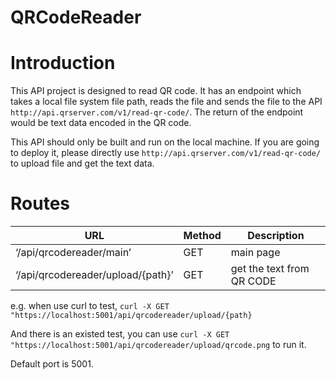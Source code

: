 # QRCodeReader

# Introduction
This API project is designed to read QR code.
It has an endpoint which takes a local file system file path, reads the file and sends the file to the API `http://api.qrserver.com/v1/read-qr-code/`.
The return of the endpoint would be text data encoded in the QR code.

This API should only be built and run on the local machine. If you are going to deploy it, please directly use `http://api.qrserver.com/v1/read-qr-code/` to upload file and get the text data.


# Routes
| URL | Method | Description |
| --- | --- | --- |
| ‘/api/qrcodereader/main’ | GET | main page |
| ‘/api/qrcodereader/upload/{path}’ | GET | get the text from QR CODE |

e.g. when use curl to test,
`curl -X GET "https://localhost:5001/api/qrcodereader/upload/{path}`

And there is an existed test, you can use
`curl -X GET "https://localhost:5001/api/qrcodereader/upload/qrcode.png` to run it.

Default port is 5001.

